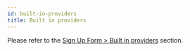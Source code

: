 ```yaml
---
id: built-in-providers
title: Built in providers
---
```


Please refer to the [Sign Up Form > Built in providers](../signup-form/built-in-providers) section.

